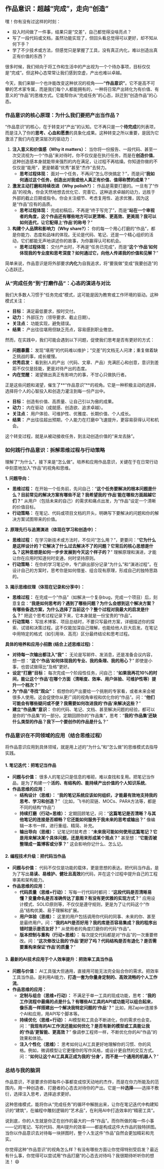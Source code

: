 ## 作品意识：超越“完成”，走向“创造”

嘿！你有没有过这样的时刻：

*   投入时间做了一件事，结果只是“交差”，自己都觉得没啥亮点？
*   写了一段代码或文档，虽然功能实现了，但回头看总觉得可以更好，却不知从何下手？
*   学了不少技术或方法，但感觉只是掌握了工具，没有真正内化，难以创造出真正有价值的东西？

很多时候，我们倾向于将工作和生活中的产出视为一个个待办事项，目标仅仅是“完成”。但这种心态常常让我们感到空虚，产出也难以卓越。

今天，我们来聊一个也许能改变这种状况的视角——**“作品意识”**。它不是高不可攀的艺术家专属，而是我们每个人都能拥有的，一种将日常产出转化为有价值、有意义的“作品”的思维方式。它能帮你从“完成任务”的心态，跃迁到“创造作品”的心态。

### 作品意识的核心原理：为什么我们要把产出当作品？

“作品意识”的核心，在于转变对“产出”的认知。它不再只是一个**待完成**的列表项，而是注入了你的**思考、心血和愿景**的具象化成果。这种转变之所以重要，是因为它激活了我们内在更深层次的驱动力：

1.  **注入意义和价值感（Why it matters）：** 当你将一份报告、一段代码、甚至一次交流视为一个“作品”来对待时，你不仅仅是在执行任务，而是在**创造价值**。这种创造感本身就能带来强烈的内在满足，让过程不再枯燥。你知道你做的不仅仅是“能用”，更是朝着“优秀”甚至“杰作”去努力。
    *   **思考过程体现：** 面对一个任务，不再问“怎么尽快搞定？”，而是问“**我如何通过这个任务，创造出对我或他人真正有价值、值得称赞的成果？**”
2.  **激发主动打磨和持续改进（Why polish?）：** 作品是需要打磨的。一旦有了“作品”的视角，你会天然地想去优化它、完善它。这种追求卓越的动力，远胜于外部的截止日期或指令。你会关注细节、考虑复用性、追求优雅，因为这是“作品”应有的品质。
    *   **思考过程体现：** 完成初稿后，不再是“终于写完了”，而是“**站在一个审视者的角度，这个作品还有哪些地方可以更清晰、更高效、更美观？我可以如何迭代，让它配得上‘作品’的称号？**”
3.  **构建个人品牌和影响力（Why share?）：** 你的每一个用心打磨的“作品”，都是你能力、态度和品味的体现。无论是代码、笔记、还是一个精心组织的活动，它们都能无声地讲述你的故事，为你赢得认可和机会。
    *   **思考过程体现：** 交付产出时，不再是“任务已完成”，而是“**这个‘作品’如何体现我的专业度和思考深度？如何通过它，向他人传递我的价值和见解？**”

简单来说，作品意识是将外部要求**内化**为自我追求，将“要我做”变成“我要创造”的心态跃迁。

### 从“完成任务”到“打磨作品”：心态的演进与对比

我们大多数人习惯于“任务完成”模式，这可能是因为教育或工作环境的驱动。这种模式关注：

*   **目标：** 满足最低要求，按时交付。
*   **动力：** 外部压力（领导要求、截止日期）。
*   **关注点：** 功能实现，避免错误。
*   **结果：** 产出往往堪用但缺乏亮点，容易感到职业倦怠。

然而，在实践中，我们可能会遇到以下问题，促使我们思考是否有更好的方式：

*   **问题暴露：** 发现“堪用”的代码难以维护；“交差”的文档无人问津；重复做着缺乏挑战的事，成长缓慢。
*   **优秀启发：** 看到别人的产出（代码、文章、产品）充满匠心和创意，意识到差距不仅仅是技能，更是对待产出的态度。
*   **内在觉醒：** 渴望做出真正有影响力的事，不甘心只做执行者。

正是这些问题和渴望，催生了**“作品意识”**的视角。它是一种积极主动的选择，选择将个人的心智投入和创造力灌注到每一份产出中。

*   **目标：** 创造有价值、高质量、让自己引以为傲的成果。
*   **动力：** 内在驱动（成就感、创造欲、追求卓越）。
*   **关注点：** 用户体验、可维护性、优雅度、长期价值、个人成长。
*   **结果：** 产出往往超出预期，个人能力在打磨中飞速提升，更容易获得认可和机会。

这个转变过程，就是从被动接收任务，到主动创造价值的“来龙去脉”。

### 如何践行作品意识：拆解思维过程与行动策略

理解了“为什么”，接下来是“怎么做”。培养和应用作品意识，关键在于在日常行动中刻意地加入“作品”的视角和思维。

**1. 问题导向：**
*   **思维过程：** 在开始一个任务前，先问自己：“**这个任务要解决的根本问题是什么？目前常见的解决方案有哪些不足？我希望我的‘作品’能在哪些方面超越它们？**” 从用户（包括未来的自己）的需求和痛点出发，为“作品”设定一个清晰的价值目标。
*   **行动策略：** 在笔记、代码或项目文档的开头，明确写下要解决的问题和你的解决方案试图带来的价值。

**2. 原理先行与追溯演进（体现在学习和创造中）：**
*   **思维过程：** 在学习新技术或方法时，不仅问“怎么用？”，更要问：“**它为什么是这样设计的？它解决了什么过去解决不了的问题？它背后的核心思想是什么？这种思想是如何一步步发展到今天这个样子的？**” 理解原理和演进，才能让你在应用时知道何时变通，何时坚持原则。
*   **行动策略：** 在你的学习笔记中，专门辟出部分记录“为什么”和“演进过程”。在设计自己的方案时，思考你是如何借鉴、组合现有原理，形成自己的独特思路的。

**3. 揭示思维纹理（体现在记录和分享中）：**
*   **思维过程：** 在完成一个“作品”（如解决一个复杂bug，完成一个项目）后，刻意复盘：“**我是如何思考的？遇到了哪些问题？为什么会想到这个解决方案？有哪些备选方案，为什么选择了当前这个？整个过程对我最大的启发是什么？**” 把这个思考过程记录下来，它本身就是一份宝贵的“作品”。
*   **行动策略：** 写技术博客、项目总结时，不要只写最终方案，详细描述你的探索、试错和决策过程。这不仅能加深自己理解，也能给他人巨大启发。在笔记中用特定的格式（如引用块、高亮）区分最终结论和思考过程。

**具体的培养和应用小招数 (结合上述思维过程)：**

*   **对待每一次输出都注入“我”：** 无论是写邮件、发消息，还是准备会议内容，想一想：“**这个‘作品’如何体现我的专业、我的条理、我的用心？**” 即使是小事，也尝试做得比“及格”更好。
*   **设定“打磨”目标：** 每次完成一个阶段性任务，问自己：“**如果我再花10%的时间，能让这个‘作品’在哪个方面（清晰度、效率、用户体验、可维护性等）提升一个档次？**”
*   **为“作品”寻找“观众”：** 假想你的产出要给一个挑剔的专家看，或者未来会被很多人使用。这会促使你从更广阔的视角审视和优化你的“作品”。问：“**他们可能会有哪些疑问或不便？我需要如何改进我的‘作品’来解决这些？**”
*   **建立“作品集”意识：** 你的代码、笔记、文档、甚至解决问题的经验，都可以是你的“作品集”的一部分。定期回顾你的“作品集”，思考：“**我的‘作品集’还缺什么类型的作品？我下一个要创作的作品是什么？**”

### 作品意识在不同领域的应用（结合思维过程）

将作品意识应用到具体领域，就是用上述的“为什么”和“怎么做”的思维模式去指导实践。

#### 1. 笔记迭代：把笔记当作品

*   **问题与价值：** 很多人的笔记只是信息的堆砌，难以查找和复用。把笔记当作品，是为了构建一个**活的、有结构的、能持续产出价值的个人知识系统**。
*   **作品思维的应用：**
    *   **结构设计（思维）：** “**我的笔记系统应该如何组织，才能最有效地支持我的思考、学习和创造？**”（比如，飞书的双链、MOCs、PARA方法等，都是不同的结构“作品”）
    *   **持续打磨（行动+思维）：** 定期回顾笔记，问：“**这篇笔记是否清晰？与其他笔记的连接是否顺畅？它还能如何服务于我未来的思考或输出？**” 像编辑一本书一样，进行重组、精简、补充。
    *   **输出导向（思维）：** 记笔记时就考虑：“**未来我可能如何使用这篇笔记？它是用来解决某个具体问题，还是用来形成某个观点？**” 甚至想：“**它能否被整理成一篇博客或分享？**” 这会影响你记什么、怎么记。

#### 2. 编程技术升级：把代码当作品

*   **问题与价值：** 代码不仅仅是功能的载体，更是思想的表达。把代码当作品，是为了写出**易读、易维护、健壮且高效**的代码，并在这个过程中提升自己的工程审美和架构能力。
*   **作品思维的应用：**
    *   **代码质量（思维+行动）：** 写每一行代码时都问：“**这段代码是否清晰易懂？变量命名是否准确传达了意图？有没有更优雅的实现方式？**” 应用设计模式、SOLID原则等，不仅仅是遵守规则，更是为了让代码这个“作品”结构优美、易于理解和扩展。
    *   **用户体验（思维）：** 这里的用户包括调用你代码的同事、未来的你、甚至是最终用户。问：“**我的API是否好用？我的库是否容易集成？我的程序出错时提示是否友好？**” 从使用者的角度打磨你的代码“作品”。
    *   **版本控制与重构（行动+思维）：** 每次提交代码都是对“作品”的一次重要修改。问：“**这次修改让我的‘作品’更好了吗？代码结构是否有退化？是否需要重构来保证‘作品’的质量？**”

#### 3. 最新的AI技术应用于个人效率提升：把效率工具当作品

*   **问题与价值：** AI工具强大但通用，直接用可能无法完全贴合你的需求。把效率工具当作品，是利用AI能力，**打造一套为你量身定制的、高效流畅的个人工作流**。
*   **作品思维的应用：**
    *   **定制与组合（思维+行动）：** 不满足于单一工具的现成功能，思考：“**我的工作流程中最痛的点是什么？有哪些AI工具的API或功能可以组合起来，像乐高一样搭建出一个解决我特定问题的‘作品’？**” 比如，用Zapier连接多个AI和应用，用API写个脚本等。
    *   **持续优化（思维+行动）：** AI模型和工具会不断进化，你的需求也会变。问：“**我现有的AI工作流还能如何优化？是否有新的模型或工具能让我的‘作品’更智能、更高效？**” 像调参工程师一样，不断优化你的AI“作品”的效果和体验。
    *   **注入个性化（思维）：** 思考如何让AI工具更好地理解你的习惯、你的风格。例如，微调模型让它更懂你的写作风格，或设计更自然的交互方式。问：“**如何让这个AI工具真正成为我的‘分身’，而不是一个通用的机器人？**”

### 总结与我的脑洞

作品意识，不是要求你把每件小事都变成惊天动地的杰作，而是在你力所能及的范围内，用一种创造者、打磨者的心态去对待你的产出。它是一种**选择**——选择不敷衍，选择注入思考，选择追求更好。

这种思维模式，能将你从“完成任务”的循环中解脱出来，让你在笔记迭代中构建知识的“建筑”，在编程中雕刻逻辑的“艺术品”，在利用AI中打造效率的“精密工具”。

说到底，你的人生就是你正在创作的最大的一件“作品”。而你所做的每一件小事——记的笔记、写的代码、用AI提升的效率——都是构成这件大作品的独特拼图。当你以作品意识去对待每一块拼图时，整个人生这件“作品”自然会更加精彩和充实。

你觉得这种“作品意识”的视角怎么样？有没有哪些方面让你觉得特别受启发？最近有什么事，你觉得可以尝试用“作品打磨”的心态去对待吗？我很期待听听你的想法！ 😄